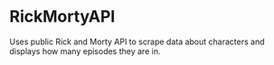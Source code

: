 # RickMortyAPI
Uses public Rick and Morty API to scrape data about characters and displays how many episodes they are in.
